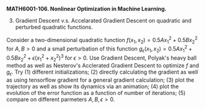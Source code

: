 <b>MATH6001-106. Nonlinear Optimization in Machine Learning.</b>

3. Gradient Descent v.s. Accelarated Gradient Descent on quadratic and perturbed quadratic functions.

Consider a two-dimensional quadratic function $f(x_1, x_2)=0.5A x_1^2 + 0.5B x_2^2$ for $A, B>0$ and a small perturbation of this function $g_\epsilon(x_1, x_2)=0.5A x_1^2 + 0.5B x_2^2 + \epsilon (x_1^2+x_2^2)^{3}$ for $\epsilon>0$. Use Gradient Descent, Polyak's heavy ball method as well as Nesterov's Acclerated Gradient Descent to optimize $f$ and $g_\epsilon$. Try (1) different initializations; (2) directly calculating the gradient as well as using tensorflow gradient for a general gradient calculation; (3) plot the trajectory as well as show its dynamics via an animation; (4) plot the evolution of the error function as a function of number of iterations; (5) compare on different parmeters $A, B, \epsilon>0$.
